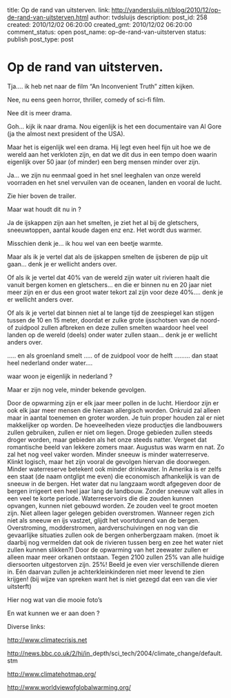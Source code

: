 title: Op de rand van uitsterven.
link: http://vandersluijs.nl/blog/2010/12/op-de-rand-van-uitsterven.html
author: tvdsluijs
description: 
post_id: 258
created: 2010/12/02 06:20:00
created_gmt: 2010/12/02 06:20:00
comment_status: open
post_name: op-de-rand-van-uitsterven
status: publish
post_type: post

# Op de rand van uitsterven.

Tja…. ik heb net naar de film “An Inconvenient Truth” zitten kijken.   
  
Nee, nu eens geen horror, thriller, comedy of sci-fi film.   
  
Nee dit is meer drama.   
  
Goh… kijk ik naar drama. Nou eigenlijk is het een documentaire van Al Gore (ja the almost next president of the USA).   
  
Maar het is eigenlijk wel een drama. Hij legt even heel fijn uit hoe we de wereld aan het verkloten zijn, en dat we dit dus in een tempo doen waarin eigenlijk over 50 jaar (of minder) een berg mensen minder over zijn.   
  
Ja… we zijn nu eenmaal goed in het snel leeghalen van onze wereld voorraden en het snel vervuilen van de oceanen, landen en vooral de lucht.   
  
  
Zie hier boven de trailer.   
  
Maar wat houdt dit nu in ?   
  
Ja de ijskappen zijn aan het smelten, je ziet het al bij de gletschers, sneeuwtoppen, aantal koude dagen enz enz. Het wordt dus warmer.   
  
Misschien denk je… ik hou wel van een beetje warmte.   
  
Maar als ik je vertel dat als de ijskappen smelten de ijsberen de pijp uit gaan… denk je er wellicht anders over.   
  
Of als ik je vertel dat 40% van de wereld zijn water uit rivieren haalt die vanuit bergen komen en gletschers… en die er binnen nu en 20 jaar niet meer zijn en er dus een groot water tekort zal zijn voor deze 40%…. denk je er wellicht anders over.   
  
Of als ik je vertel dat binnen niet al te lange tijd de zeespiegel kan stijgen tussen de 10 en 15 meter, doordat er zulke grote ijsschotsen van de noord- of zuidpool zullen afbreken en deze zullen smelten waardoor heel veel landen op de wereld (deels) onder water zullen staan… denk je er wellicht anders over.   
  
….. en als groenland smelt ….. of de zuidpool voor de helft ……… dan staat heel nederland onder water….   
  
waar woon je eigenlijk in nederland ?   
  
  
  
Maar er zijn nog vele, minder bekende gevolgen.   
  
Door de opwarming zijn er elk jaar meer pollen in de lucht. Hierdoor zijn er ook elk jaar meer mensen die hieraan allergisch worden. Onkruid zal alleen maar in aantal toenemen en groter worden. Je tuin proper houden zal er niet makkelijker op worden. De hoeveelheden vieze productjes die landbouwers zullen gebruiken, zullen er niet om liegen. Droge gebieden zullen steeds droger worden, maar gebieden als het onze steeds natter. Vergeet dat romantische beeld van lekkere zomers maar. Augustus was warm en nat. Zo zal het nog veel vaker worden. Minder sneeuw is minder waterreserve. Klinkt logisch, maar het zijn vooral de gevolgen hiervan die doorwegen. Minder waterreserve betekent ook minder drinkwater. In Amerika is er zelfs een staat (de naam ontglipt me even) die economisch afhankelijk is van de sneeuw in de bergen. Het water dat nu langzaam wordt afgegeven door de bergen irrigeert een heel jaar lang de landbouw. Zonder sneeuw valt alles in een veel te korte periode. Waterreservoirs die die zouden kunnen opvangen, kunnen niet gebouwd worden. Ze zouden veel te groot moeten zijn. Niet alleen lager gelegen gebiden overstromen. Wanneer regen zich niet als sneeuw en ijs vastzet, glijdt het voortdurend van de bergen. Overstroming, modderstromen, aardverschuivingen en nog van die gevaarlijke situaties zullen ook de bergen onherbergzaam maken. (moet ik daarbij nog vermelden dat ook de rivieren tussen berg en zee het water niet zullen kunnen slikken?) Door de opwarming van het zeewater zullen er alleen maar meer orkanen ontstaan. Tegen 2100 zullen 25% van alle huidige diersoorten uitgestorven zijn. 25%! Beeld je even vier verschillende dieren in. Eén daarvan zullen je achterkleinkinderen niet meer levend te zien krijgen! (bij wijze van spreken want het is niet gezegd dat een van die vier uitsterft)  
  
  
Hier nog wat van die mooie foto’s   
  
  
  
En wat kunnen we er aan doen ?   
  
Diverse links:   
  
<http://www.climatecrisis.net>   
  
<http://news.bbc.co.uk/2/hi/in>_depth/sci_tech/2004/climate_change/default.stm   
  
<http://www.climatehotmap.org/>   
  
<http://www.worldviewofglobalwarming.org/>
